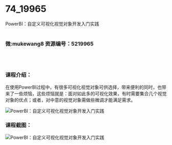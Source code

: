 # 74_19965
PowerBI：自定义可视化视觉对象开发入门实践
<br/></br>
<h3>微:mukewang8 资源编号：5219965</h3>
<br/></br>
<h3>课程介绍：</h3>
<p>在使用<a title="查看与 PowerBI 相关的文章" target="_blank">PowerBI</a>过程中，有很多可视化视觉对象可供选择，带来便利的同时，也带来了一些烦恼，这些烦恼就是：面对如此多的可视化效果，有时需要集合几个视觉对象的优点；或者，对中意的视觉对象需做些微调才能满足需求。</p>
<p><img src="https://www.ko996.com/wp-content/uploads/img/2021/05/1-50-300x161.png" alt="PowerBI：自定义可视化视觉对象开发入门实践"></p>
<div class="info-desc">
<h3>课程截图：</h3>
<p><img src="https://www.ko996.com/wp-content/uploads/img/2021/05/2-55.png" alt="PowerBI：自定义可视化视觉对象开发入门实践"></p>


			
</div>
